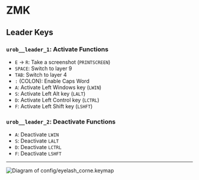 # ZMK

## Leader Keys

### `urob__leader_1`: Activate Functions

- `E` → `R`: Take a screenshot (`PRINTSCREEN`)  
- `SPACE`: Switch to layer 9  
- `TAB`: Switch to layer 4  
- `:` (COLON): Enable Caps Word  
- `A`: Activate Left Windows key (`LWIN`)  
- `S`: Activate Left Alt key (`LALT`)  
- `D`: Activate Left Control key (`LCTRL`)  
- `F`: Activate Left Shift key (`LSHFT`)  

### `urob__leader_2`: Deactivate Functions

- `A`: Deactivate `LWIN`  
- `S`: Deactivate `LALT`  
- `D`: Deactivate `LCTRL`  
- `F`: Deactivate `LSHFT`  

---

![Diagram of config/eyelash_corne.keymap](https://github.com/robotfu/zmk-config/blob/1ffb9d9ea101e1409572746268870f7d43f24abc/keymap-drawer/eyelash_corne.svg "generated by @caksoylar's Keymap Drawer")